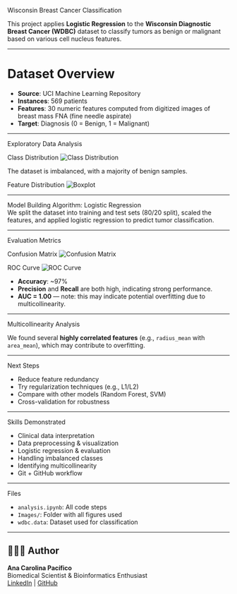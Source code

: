   Wisconsin Breast Cancer Classification

This project applies **Logistic Regression** to the **Wisconsin Diagnostic Breast Cancer (WDBC)** dataset to classify tumors as benign or malignant based on various cell nucleus features.

---

# Dataset Overview

- **Source**: UCI Machine Learning Repository
- **Instances**: 569 patients
- **Features**: 30 numeric features computed from digitized images of breast mass FNA (fine needle aspirate)
- **Target**: Diagnosis (0 = Benign, 1 = Malignant)

---

 Exploratory Data Analysis

Class Distribution
![Class Distribution](Images/class_distribution.png)

The dataset is imbalanced, with a majority of benign samples.

Feature Distribution
![Boxplot](Images/top_features_boxplot.png)

---

 Model Building
 Algorithm: Logistic Regression  
We split the dataset into training and test sets (80/20 split), scaled the features, and applied logistic regression to predict tumor classification.

---

Evaluation Metrics

Confusion Matrix
![Confusion Matrix](Images/confusion_matrix.png)

ROC Curve
![ROC Curve](Images/roc_curve.png)

- **Accuracy**: ~97%
- **Precision** and **Recall** are both high, indicating strong performance.
- **AUC = 1.00** — note: this may indicate potential overfitting due to multicollinearity.

---

 Multicollinearity Analysis

We found several **highly correlated features** (e.g., `radius_mean` with `area_mean`), which may contribute to overfitting.

---

Next Steps

- Reduce feature redundancy
- Try regularization techniques (e.g., L1/L2)
- Compare with other models (Random Forest, SVM)
- Cross-validation for robustness

---

Skills Demonstrated

- Clinical data interpretation
- Data preprocessing & visualization
- Logistic regression & evaluation
- Handling imbalanced classes
- Identifying multicollinearity
- Git + GitHub workflow

---

 Files

- `analysis.ipynb`: All code steps
- `Images/`: Folder with all figures used
- `wdbc.data`: Dataset used for classification

---

## 👩🏻‍💻 Author

**Ana Carolina Pacífico**  
Biomedical Scientist & Bioinformatics Enthusiast  
[LinkedIn](https://www.linkedin.com/in/ana-carolina-pacífico) | [GitHub](https://github.com/CarolPacifico0)
